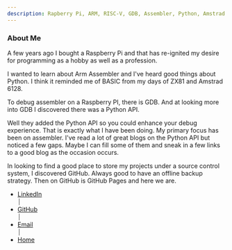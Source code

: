 ```yaml
---
description: Rapberry Pi, ARM, RISC-V, GDB, Assembler, Python, Amstrad 6128
---
```

### About Me

A few years ago I bought a Raspberry Pi and that has re-ignited my desire for programming as a hobby as well as a profession.

I wanted to learn about Arm Assembler and I've heard good things about Python. I think it reminded me of BASIC from my days of ZX81 and Amstrad 6128.

To debug assembler on a Raspberry PI, there is GDB. And at looking more into GDB I discovered there was a Python API.

Well they added the Python API so you could enhance your debug experience. That is exactly what I have been doing. My primary focus has been on assembler. I've read a lot of great blogs on the Python API but noticed a few gaps. Maybe I can fill some of them and sneak in a few links to a good blog as the occasion occurs.

In looking to find a good place to store my projects under a source control system, I discovered GitHub. Always good to have an offline backup strategy. Then on GitHub is GitHub Pages and here we are.


<nav>
<ul>
<li><a href="https://www.linkedin.com/in/steven-lalewicz-5b586649">LinkedIn</a></li> &#x23D0;
<li><a href="https://github.com/StevenLwcz">GitHub</a></li> &#x23D0;
<li><a href="mailto:StevenLwcz.gh@proton.me">Email</a></li> &#x23D0;
<li><a href="https://stevenlwcz.github.io/">Home</a></li>
</ul>
</nav>

